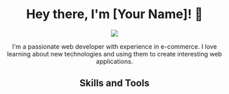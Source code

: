 <h1 align="center">Hey there, I'm [Your Name]! 👋</h1>

<p align="center">
  <a href="https://www.linkedin.com/in/[your_username]/"><img src="https://img.shields.io/badge/-LinkedIn-blue?style=flat-square&logo=Linkedin&logoColor=white&link=https://www.linkedin.com/in/[your_username]/"></a>
</p>

<p align="center">I'm a passionate web developer with experience in e-commerce. I love learning about new technologies and using them to create interesting web applications.</p>

<h2 align="center">Skills and Tools</h2>
